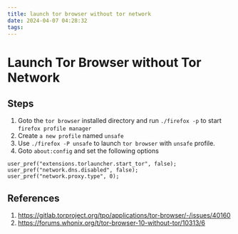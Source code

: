 ```yaml
---
title: launch tor browser without tor network
date: 2024-04-07 04:28:32
tags:
---
```

# Launch Tor Browser without Tor Network

## Steps

1. Goto the `tor browser` installed directory and run `./firefox -p` to start `firefox profile manager`
2. Create `a new profile` named `unsafe`
3. Use `./firefox -P unsafe` to launch `tor browser` with `unsafe` profile.
4. Goto `about:config` and set the following options
```
user_pref("extensions.torlauncher.start_tor", false);
user_pref("network.dns.disabled", false);
user_pref("network.proxy.type", 0);
```

## References

1. https://gitlab.torproject.org/tpo/applications/tor-browser/-/issues/40160
2. https://forums.whonix.org/t/tor-browser-10-without-tor/10313/6